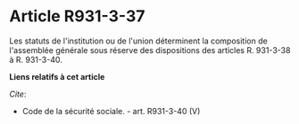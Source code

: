 # Article R931-3-37

Les statuts de l'institution ou de l'union déterminent la composition de l'assemblée générale sous réserve des dispositions
des articles R. 931-3-38 à R. 931-3-40.

**Liens relatifs à cet article**

_Cite_:

  - Code de la sécurité sociale. - art. R931-3-40 (V)
